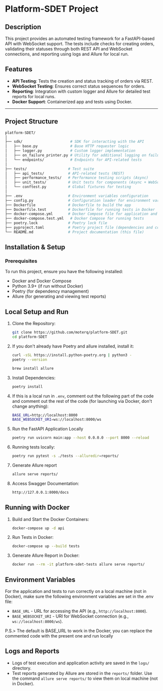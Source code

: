 # Platform-SDET Project

## Description

This project provides an automated testing framework for a FastAPI-based API with WebSocket support. The tests include checks for creating orders, validating their statuses through both REST API and WebSocket connections, and reporting using logs and Allure for local run.

## Features

- **API Testing**: Tests the creation and status tracking of orders via REST.
- **WebSocket Testing**: Ensures correct status sequences for orders.
- **Reporting**: Integration with custom logger and Allure for detailed test reports for local runs.
- **Docker Support**: Containerized app and tests using Docker.

---

## Project Structure

```bash
platform-SDET/
│
├── sdk/                      # SDK for interacting with the API
│   ├── base.py               # Base HTTP requester logic
│   ├── logger.py             # Custom logger implementation
│   ├── on_failure_printer.py # Utility for additional logging on failure
│   └── endpoints/            # Endpoints for API-related tests
│
├── tests/                   # Test suite
│   ├── api_tests/           # API-related tests (REST)
│   ├── performance_tests/   # Performance testing scripts (Async)
│   ├── unit_tests/          # Unit tests for components (Async + WebSocket)
│   └── conftest.py          # Global fixtures for testing
│
├── .env                     # Environment variables configuration
├── config.py                # Configuration loader for environment variables
├── Dockerfile               # Dockerfile to build the app
├── Dockerfile.test          # Dockerfile for running tests in Docker
├── docker-compose.yml       # Docker Compose file for application and services
├── docker-compose.test.yml   # Docker Compose for running tests
├── poetry.lock              # Poetry lock file
├── pyproject.toml           # Poetry project file (dependencies and config)
└── README.md                # Project documentation (this file)
```

## Installation & Setup

### Prerequisites
To run this project, ensure you have the following installed:

- Docker and Docker Compose
- Python 3.9+ (if run without Docker)
- Poetry (for dependency management)
- Allure (for generating and viewing test reports)

## Local Setup and Run 

1. Clone the Repository:
    ```bash
    git clone https://github.com/moterq/platform-SDET.git
    cd platform-SDET
    ```
2. If you don't already have Poetry and allure installed, install it:
    ```bash
   curl -sSL https://install.python-poetry.org | python3 -
   poetry --version
   
   brew install allure
    ```

3. Install Dependencies:
    ```bash
    poetry install
    ```

4. If this is a local run in `.env`, comment out the following part of the code and comment out the rest of the code (for launching via Docker, don't change anything):
    ```bash
    BASE_URL=http://localhost:8000
    BASE_WEBSOCKET_URI=ws://localhost:8000/ws
    ```
   
5. Run the FastAPI Application Locally
   ```bash
   poetry run uvicorn main:app --host 0.0.0.0 --port 8000 --reload
   ```
   
6. Running tests locally:
    ```bash
    poetry run pytest -s ./tests --alluredir=reports/
    ```
7. Generate Allure report
    ```bash
    allure serve reports/
    ```
8. Access Swagger Documentation:
   ```bash
   http://127.0.0.1:8000/docs
   ```


## Running with Docker

1. Build and Start the Docker Containers:
    ```bash
    docker-compose up -d api
    ```

2. Run Tests in Docker:
    ```bash
    docker-compose up --build tests
    ```

3. Generate Allure Report in Docker:
    ```bash
    docker run --rm -it platform-sdet-tests allure serve reports/
    ```


## Environment Variables

For the application and tests to run correctly on a local machine (not in Docker), make sure the following environment variables are set in the .env file:
- `BASE_URL` - URL for accessing the API (e.g., `http://localhost:8000`).
- `BASE_WEBSOCKET_URI` - URI for WebSocket connection (e.g., `ws://localhost:8000/ws`).

P.S.> The default is BASE_URL to work in the Docker, you can replace the commented code with the present one and run locally

## Logs and Reports

- Logs of test execution and application activity are saved in the `logs/` directory.
- Test reports generated by Allure are stored in the `reports/` folder. Use the command `allure serve reports/` to view them on local machine (not in Docker).
